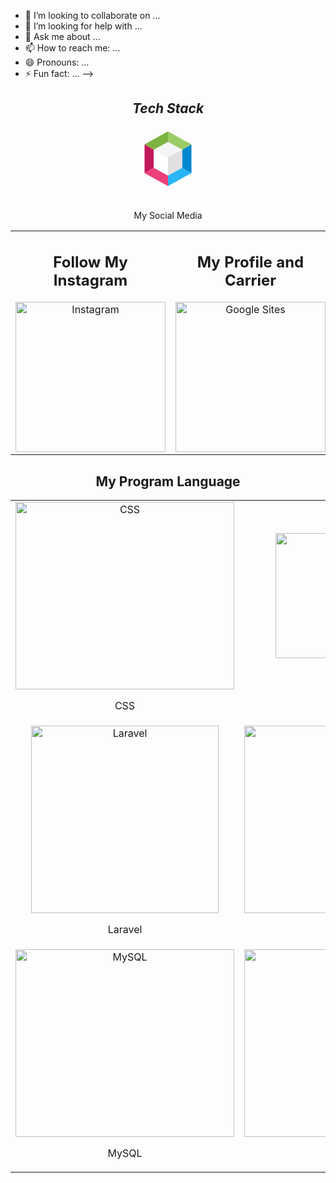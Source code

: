 - 👯 I’m looking to collaborate on ...
- 🤔 I’m looking for help with ...
- 💬 Ask me about ...
- 📫 How to reach me: ...
- 😄 Pronouns: ...
- ⚡ Fun fact: ...
-->






<section align="center">

<h2 align='center'><i>Tech Stack</i></h2>

<table width="100">
<tr>
<svg xmlns="http://www.w3.org/2000/svg" x="0px" y="0px" width="100" height="100" viewBox="0 0 48 48">
<polygon fill="#e0e0e0" points="24,36.992 24,22.9 35,17 35,31"></polygon><polygon fill="#fff" points="24,36.992 24,22.9 13,17 13,31"></polygon><polygon fill="#f5f5f5" points="13,17 24,11.008 35,17 24,22.9"></polygon><polygon fill="#29b6f6" points="24,45 24,36.992 35,31 42,35"></polygon><polygon fill="#0288d1" points="35,17 42,13 42,35 35,31"></polygon><polygon fill="#9ccc65" points="24,3 24,11.008 35,17 42,13"></polygon><polygon fill="#7cb342" points="6,13 13,17 24,11.008 24,3"></polygon><polygon fill="#c2185b" points="6,35 13,31 13,17 6,13"></polygon><polygon fill="#ec407a" points="24,45 24,36.992 13,31 6,35"></polygon>
</svg>    
<table>
    <p align="center">My Social Media</p>
     <tr>
        <td align="center" colspan="6">
            <h2>Follow My Instagram</h2>
            <a href="https://www.instagram.com/ryunovii?igsh=NmtmNHhvaDNlcjNr" target="_blank">
                <img src="https://upload.wikimedia.org/wikipedia/commons/a/a5/Instagram_icon.png" alt="Instagram" width="240">
            </a>
        </td>
        <td align="center" colspan="6">
            <h2>My Profile and Carrier</h2>
            <a href="https://sites.google.com/view/portofolio-rizkiardi/" target="_blank">
                <img src="https://vignette.wikia.nocookie.net/logopedia/images/9/9b/Google-Sites-Icon-2016.png/revision/latest?cb=20170613191011" alt="Google Sites" width="240">
            </a>
        </td>
        <td align="center" colspan="6">
            <h2>Contact Me on WhatsApp</h2>
            <a href="https://wa.me/yourphonenumber" target="_blank">
                <img src="https://upload.wikimedia.org/wikipedia/commons/6/6b/WhatsApp.svg" alt="WhatsApp" width="240">
            </a>
        </td>
    </tr>

<table>


## My Program Language




  <tr>
    <td align="center" colspan="6">
      <img src="https://jpacanowski.github.io/img/css3.png" alt="CSS" width="350" height="300">
      <p>CSS</p>
    </td>
   <td align="center" colspan="6">
      <img src="https://upload.wikimedia.org/wikipedia/commons/b/b2/Bootstrap_logo.svg" alt="Bootstrap" width="250" height="200">
      <p>Bootstrap</p>
    </td>
    <td align="center" colspan="6">
      <img src="https://www.ukhost4u.com/wp-content/uploads/2020/12/NetBeans-Logo-300x200.png" alt="Java" width="400" height="300">
      <p>Java NetBeans</p>
    </td>
  <tr>
   <td align="center" colspan="6">
      <img src="https://logospng.org/download/laravel/logo-laravel-icon-1024.png" alt="Laravel" width="300" height="300">
      <p>Laravel</p>
    </td>
   <td align="center" colspan="6">
      <img src="https://upload.wikimedia.org/wikipedia/commons/6/61/HTML5_logo_and_wordmark.svg" alt="HTML" width="350" height="300">
      <p>HTML</p>
    </td>
    <td align="center" colspan="6">
      <img src="https://upload.wikimedia.org/wikipedia/commons/2/27/PHP-logo.svg" alt="PHP" width="350" height="300">
      <p>PHP</p>
    </td>
  </tr>
  <tr>
    <td align="center" colspan="6">
      <img src="https://brandslogos.com/wp-content/uploads/images/large/mysql-logo-1.png" alt="MySQL" width="350" height="300">
      <p>MySQL</p>
    </td>
    <td align="center" colspan="6">
      <img src="https://th.bing.com/th/id/OIP.76q5SEInY3E8j1zRAa9mMwHaDn?w=341&h=170&c=7&r=0&o=5&pid=1.7" alt="SQL" width="350" height="300">
      <p>SQL</p>
    </td>
          <td align="center" colspan="6">
                <img src="https://th.bing.com/th?id=OSK.830992e6b8f0c7bc66cd3d6fa3db36b4&w=102&h=102&c=7&o=6&pid=SANGAM" alt="C++"width="350" height="300">
      <p>C++</p>
    </td>
  </tr>
</table>
</section>

